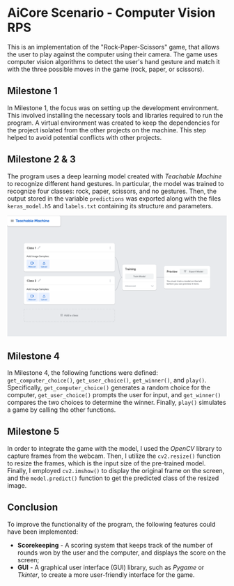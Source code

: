 # AiCore Scenario - Computer Vision RPS

This is an implementation of the "Rock-Paper-Scissors" game, that allows the user to play against the computer using their camera. The game uses computer vision algorithms to detect the user's hand gesture and match it with the three possible moves in the game (rock, paper, or scissors).

## Milestone 1
In Milestone 1, the focus was on setting up the development environment. This involved installing the necessary tools and libraries required to run the program. A virtual environment was created to keep the dependencies for the project isolated from the other projects on the machine. This step helped to avoid potential conflicts with other projects.

## Milestone 2 & 3
The program uses a deep learning model created with _Teachable Machine_ to recognize different hand gestures. In particular, the model was trained to recognize four classes: rock, paper, scissors, and no gestures. Then, the output stored in the variable `predictions` was exported along with the files `keras_model.h5` and `labels.txt` containing its structure and parameters.

![Screenshot](TM-GitHub.png)

## Milestone 4
In Milestone 4, the following functions were defined: `get_computer_choice()`, `get_user_choice()`, `get_winner()`, and `play()`. Specifically, `get_computer_choice()` generates a random choice for the computer, `get_user_choice()` prompts the user for input, and `get_winner()` compares the two choices to determine the winner. Finally, `play()` simulates a game by calling the other functions.

## Milestone 5
In order to integrate the game with the model, I used the _OpenCV_ library to capture frames from the webcam. Then, I utilize the `cv2.resize()` function to resize the frames, which is the input size of the pre-trained model.  Finally, I employed `cv2.imshow()` to display the original frame on the screen, and the `model.predict()` function to get the predicted class of the resized image.

## Conclusion
To improve the functionality of the program, the following features could have been implemented:
- **Scorekeeping** - A scoring system that keeps track of the number of rounds won by the user and the computer, and displays the score on the screen;
- **GUI** - A graphical user interface (GUI) library, such as _Pygame_ or _Tkinter_, to create a more user-friendly interface for the game.